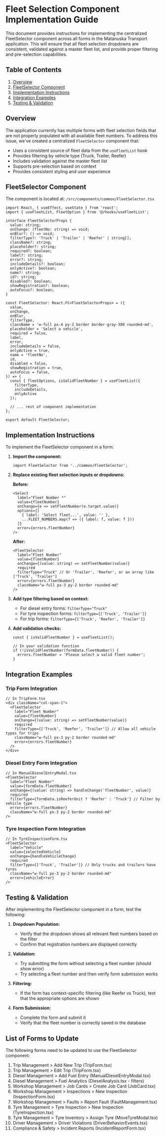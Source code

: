 # Fleet Selection Component Implementation Guide

This document provides instructions for implementing the centralized FleetSelector component across all forms in the Matanuska Transport application. This will ensure that all fleet selection dropdowns are consistent, validated against a master fleet list, and provide proper filtering and pre-selection capabilities.

## Table of Contents
1. [Overview](#overview)
2. [FleetSelector Component](#fleetselector-component)
3. [Implementation Instructions](#implementation-instructions)
4. [Integration Examples](#integration-examples)
5. [Testing & Validation](#testing--validation)

## Overview

The application currently has multiple forms with fleet selection fields that are not properly populated with all available fleet numbers. To address this issue, we've created a centralized `FleetSelector` component that:

- Uses a consistent source of fleet data from the `useFleetList` hook
- Provides filtering by vehicle type (Truck, Trailer, Reefer)
- Includes validation against the master fleet list
- Supports pre-selection based on context
- Provides consistent styling and user experience

## FleetSelector Component

The component is located at: `/src/components/common/FleetSelector.tsx`

```tsx
import React, { useEffect, useState } from 'react';
import { useFleetList, FleetOption } from '@/hooks/useFleetList';

interface FleetSelectorProps {
  value: string;
  onChange: (fleetNo: string) => void;
  onBlur?: () => void;
  filterType?: 'Truck' | 'Trailer' | 'Reefer' | string[];
  className?: string;
  placeholder?: string;
  required?: boolean;
  label?: string;
  error?: string;
  includeDetails?: boolean;
  onlyActive?: boolean;
  name?: string;
  id?: string;
  disabled?: boolean;
  showRegistration?: boolean;
  autoFocus?: boolean;
}

const FleetSelector: React.FC<FleetSelectorProps> = ({
  value,
  onChange,
  onBlur,
  filterType,
  className = 'w-full px-4 py-2 border border-gray-300 rounded-md',
  placeholder = 'Select a vehicle',
  required = false,
  label,
  error,
  includeDetails = false,
  onlyActive = true,
  name = 'fleetNo',
  id,
  disabled = false,
  showRegistration = true,
  autoFocus = false,
}) => {
  const { fleetOptions, isValidFleetNumber } = useFleetList({ 
    filterType, 
    includeDetails,
    onlyActive
  });
  
  // ... rest of component implementation
};

export default FleetSelector;
```

## Implementation Instructions

To implement the FleetSelector component in a form:

1. **Import the component:**
   ```tsx
   import FleetSelector from '../common/FleetSelector';
   ```

2. **Replace existing fleet selection inputs or dropdowns:**

   **Before:**
   ```tsx
   <Select
     label="Fleet Number *"
     value={fleetNumber}
     onChange={e => setFleetNumber(e.target.value)}
     options={[
       { label: 'Select fleet...', value: '' },
       ...FLEET_NUMBERS.map(f => ({ label: f, value: f }))
     ]}
     error={errors.fleetNumber}
   />
   ```

   **After:**
   ```tsx
   <FleetSelector
     label="Fleet Number"
     value={fleetNumber}
     onChange={(value: string) => setFleetNumber(value)}
     required
     filterType="Truck" // Or 'Trailer', 'Reefer', or an array like ['Truck', 'Trailer']
     error={errors.fleetNumber}
     className="w-full px-3 py-2 border rounded-md"
   />
   ```

3. **Add type filtering based on context:**
   - For diesel entry forms: `filterType="Truck"`
   - For tyre inspection forms: `filterType={['Truck', 'Trailer']}`
   - For trip forms: `filterType={['Truck', 'Reefer', 'Trailer']}`

4. **Add validation checks:**
   ```tsx
   const { isValidFleetNumber } = useFleetList();
   
   // In your validation function
   if (!isValidFleetNumber(formData.fleetNumber)) {
     errors.fleetNumber = 'Please select a valid fleet number';
   }
   ```

## Integration Examples

### Trip Form Integration

```tsx
// In TripForm.tsx
<div className="col-span-1">
  <FleetSelector 
    label="Fleet Number"
    value={fleetNumber} 
    onChange={(value: string) => setFleetNumber(value)}
    required
    filterType={['Truck', 'Reefer', 'Trailer']} // Allow all vehicle types for trips
    className="w-full px-3 py-2 border rounded-md"
    error={errors.fleetNumber}
  />
</div>
```

### Diesel Entry Form Integration

```tsx
// In ManualDieselEntryModal.tsx
<FleetSelector
  label="Fleet Number"
  value={formData.fleetNumber}
  onChange={(value: string) => handleChange('fleetNumber', value)}
  required
  filterType={formData.isReeferUnit ? 'Reefer' : 'Truck'} // Filter by vehicle type
  error={errors.fleetNumber}
  className="w-full px-3 py-2 border rounded-md"
/>
```

### Tyre Inspection Form Integration

```tsx
// In TyreInspectionForm.tsx
<FleetSelector
  label="Vehicle"
  value={selectedVehicle}
  onChange={handleVehicleChange}
  required
  filterType={['Truck', 'Trailer']} // Only trucks and trailers have tyres
  className="w-full px-3 py-2 border rounded-md"
  error={vehicleError}
/>
```

## Testing & Validation

After implementing the FleetSelector component in a form, test the following:

1. **Dropdown Population:**
   - Verify that the dropdown shows all relevant fleet numbers based on the filter
   - Confirm that registration numbers are displayed correctly

2. **Validation:**
   - Try submitting the form without selecting a fleet number (should show error)
   - Try selecting a fleet number and then verify form submission works

3. **Filtering:**
   - If the form has context-specific filtering (like Reefer vs Truck), test that the appropriate options are shown

4. **Form Submission:**
   - Complete the form and submit it
   - Verify that the fleet number is correctly saved in the database

## List of Forms to Update

The following forms need to be updated to use the FleetSelector component:

1. Trip Management > Add New Trip (TripForm.tsx)
2. Trip Management > Edit Trip (TripForm.tsx)
3. Diesel Management > Add Fuel Entry (ManualDieselEntryModal.tsx)
4. Diesel Management > Fuel Analytics (DieselAnalysis.tsx - filters)
5. Workshop Management > Job Cards > Create Job Card (JobCard.tsx)
6. Workshop Management > Inspections > New Inspection (InspectionForm.tsx)
7. Workshop Management > Faults > Report Fault (FaultManagement.tsx)
8. Tyre Management > Tyre Inspection > New Inspection (TyreInspection.tsx)
9. Tyre Management > Tyre Inventory > Assign Tyre (MoveTyreModal.tsx)
10. Driver Management > Driver Violations (DriverBehaviorEvents.tsx)
11. Compliance & Safety > Incident Reports (IncidentReportForm.tsx)
